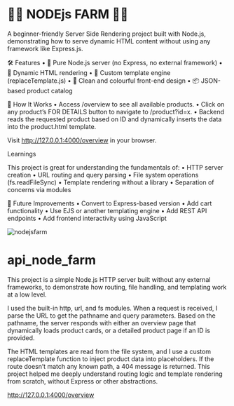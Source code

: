 
# 🍇🍓 NODEjs FARM 🍋🍒

A beginner-friendly Server Side Rendering project built with Node.js, demonstrating how to serve dynamic HTML content without using any framework like Express.js.

🛠️ Features
	•	🌱 Pure Node.js server (no Express, no external framework)
	•	🔁 Dynamic HTML rendering
	•	🧩 Custom template engine (replaceTemplate.js)
	•	🍏 Clean and colourful front-end design
	•	📦 JSON-based product catalog

 📌 How It Works
	•	Access /overview to see all available products.
	•	Click on any product’s FOR DETAILS button to navigate to /product?id=x.
	•	Backend reads the requested product based on ID and dynamically inserts the data into the product.html template.
 
 Visit http://127.0.0.1:4000/overview in your browser.
 
 Learnings

This project is great for understanding the fundamentals of:
	•	HTTP server creation
	•	URL routing and query parsing
	•	File system operations (fs.readFileSync)
	•	Template rendering without a library
	•	Separation of concerns via modules


🧠 Future Improvements
	•	Convert to Express-based version
	•	Add cart functionality
	•	Use EJS or another templating engine
	•	Add REST API endpoints
	•	Add frontend interactivity using JavaScript








![nodejsfarm](https://github.com/user-attachments/assets/38c19ee8-a67a-41fa-9718-2cbaff97d326)
# api_node_farm


This project is a simple Node.js HTTP server built without any external frameworks, to demonstrate how routing, file handling, and templating work at a low level.

I used the built-in http, url, and fs modules. When a request is received, I parse the URL to get the pathname and query parameters. Based on the pathname, the server responds with either an overview page that dynamically loads product cards, or a detailed product page if an ID is provided.

The HTML templates are read from the file system, and I use a custom replaceTemplate function to inject product data into placeholders. If the route doesn’t match any known path, a 404 message is returned. This project helped me deeply understand routing logic and template rendering from scratch, without Express or other abstractions.

http://127.0.0.1:4000/overview

